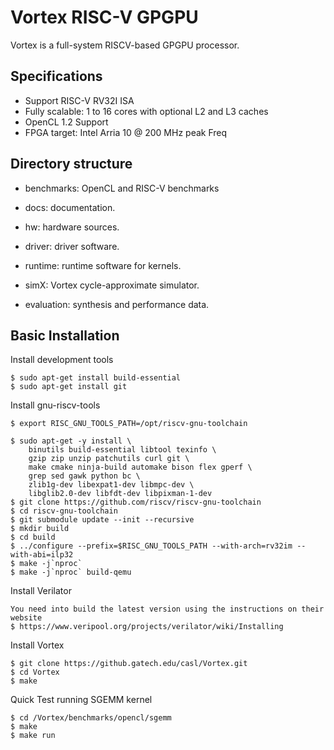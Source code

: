 # Vortex RISC-V GPGPU

Vortex is a full-system RISCV-based GPGPU processor.

Specifications
--------------

- Support RISC-V RV32I ISA
- Fully scalable: 1 to 16 cores with optional L2 and L3 caches
- OpenCL 1.2 Support 
- FPGA target: Intel Arria 10 @ 200 MHz peak Freq

Directory structure
-------------------

- benchmarks: OpenCL and RISC-V benchmarks
 
- docs: documentation.

- hw: hardware sources.

- driver: driver software.

- runtime: runtime software for kernels.

- simX: Vortex cycle-approximate simulator.

- evaluation: synthesis and performance data.

Basic Installation
------------------

Install development tools 

    $ sudo apt-get install build-essential
    $ sudo apt-get install git

Install gnu-riscv-tools

    $ export RISC_GNU_TOOLS_PATH=/opt/riscv-gnu-toolchain

    $ sudo apt-get -y install \
        binutils build-essential libtool texinfo \
        gzip zip unzip patchutils curl git \
        make cmake ninja-build automake bison flex gperf \
        grep sed gawk python bc \
        zlib1g-dev libexpat1-dev libmpc-dev \
        libglib2.0-dev libfdt-dev libpixman-1-dev 
    $ git clone https://github.com/riscv/riscv-gnu-toolchain
    $ cd riscv-gnu-toolchain
    $ git submodule update --init --recursive
    $ mkdir build
    $ cd build    
    $ ../configure --prefix=$RISC_GNU_TOOLS_PATH --with-arch=rv32im --with-abi=ilp32
    $ make -j`nproc`  
    $ make -j`nproc` build-qemu

Install Verilator

    You need into build the latest version using the instructions on their website
    $ https://www.veripool.org/projects/verilator/wiki/Installing 

Install Vortex 

    $ git clone https://github.gatech.edu/casl/Vortex.git
    $ cd Vortex
    $ make

Quick Test running SGEMM kernel

    $ cd /Vortex/benchmarks/opencl/sgemm
    $ make
    $ make run
